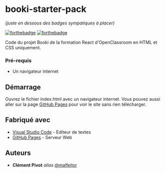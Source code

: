 # booki-starter-pack

_(juste en dessous des badges sympatiques à placer)_

[![forthebadge](https://forthebadge.com/images/badges/validated-html5.svg)](https://forthebadge.com)  [![forthebadge](https://forthebadge.com/images/badges/uses-css.svg)](https://forthebadge.com)

Code du projet Booki de la formation React d'OpenClassroom en HTML et CSS uniquement.

### Pré-requis

- Un navigateur internet

## Démarrage

Ouvrez le fichier index.html avec un navigateur internet.
Vous pouvez aussi aller sur la page [GitHub Pages](https://malfeitor.github.io/booki-starter-code/) pour voir le site sans rien télécharger.

## Fabriqué avec

* [Visual Studio Code](https://code.visualstudio.com/) - Editeur de textes
* [GitHub Pages](https://pages.github.com/) - Serveur Web

## Auteurs

* **Clément Pivot** _alias_ [@malfeitor](https://github.com/malfeitor)
